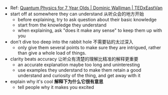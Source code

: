 -   Ref: [Quantum Physics for 7 Year Olds | Dominic Walliman | TEDxEastVan](https://www.youtube.com/watch?v=ARWBdfWpDyc)
-   start off at somewhere they can understand 从听众会的地方开始
    -   before explaining, try to ask question about their basic knowledge
    -   start from the knowledge they understand
    -   when explaining, ask "does it make any sense" to keep them up with you
-   don't dive too deep into the rabbit hole 不需要钻的太过深入
    -   only give them several points to make sure they are intrigued, rather than give a whole load of things.
-   clarity beats accuracy 让听众有清楚的理解比精准的解释更重要
    -   an accurate explanation maybe too long and uninteresting
    -   use examples they understand to make them retain a good understand and curiosity of the thing, and get away with it
-   explain why it's cool **解释下为什么它很有意思**
    -   tell people why it makes you excited